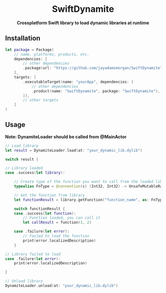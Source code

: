 <div align="center">

# SwiftDynamite
**Crossplatform Swift library to load dynamic libraries at runtime**

</div>

## Installation

```swift
let package = Package(
    // name, platforms, products, etc.
    dependencies: [
        // other dependencies
        .package(url: "https://github.com/jayadamsmorgan/SwiftDynamite", from: "1.0.0"),
    ],
    targets: [
        .executableTarget(name: "yourApp", dependencies: [
            // other dependencies
            .product(name: "SwiftDynamite", package: "SwiftDynamite"),
        ]),
        // other targets
    ]
)
```

## Usage

**Note: DynamiteLoader should be called from @MainActor**

```swift
// Load library
let result = DynamiteLoader.load(at: "your_dynamic_lib.dylib")

switch result {

// Library loaded
case .success(let library):

    // Create type of the function you want to call from the loaded library
    typealias FnType = @convention(c) (Int32, Int32) -> UnsafeMutableRawPointer

    // Get the function from library
    let functionResult = library.getFunction("function_name", as: FnType.self)

    switch functionResult {
    case .success(let function):
        // Function loaded, you can call it
        let callResult = function(1, 2)

    case .failure(let error):
        // Failed to load the function
        print(error.localizedDescription)
    }

// Library failed to load
case .failure(let error):
    print(error.localizedDescription)

}

// Unload library
DynamiteLoader.unload(at: "your_dynamic_lib.dylib")
```

